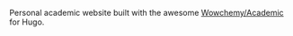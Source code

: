 Personal academic website built with the awesome [Wowchemy/Academic](https://github.com/wowchemy/starter-academic) for Hugo.